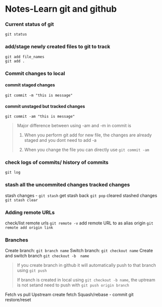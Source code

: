# Notes-Learn git and github

### Current status of git

```
git status
```

### add/stage newly created files to git to track
```
git add file_names
git add .
```
### Commit changes to local
#### commit staged changes
```
git commit -m "this is message"

```
#### commit unstaged but tracked changes 
```
git commit -am "this is message"

```
> Major difference between using -am and -m in commit is
> 
> 1. When you perform git add for new file, the changes are already staged and you dont need to add -a
> 
> 1. When you change the file you can directly use `git commit -am`

### check logs of commits/ history of commits
```
git log
```

### stash all the uncommited changes tracked changes
stash changes - `git stash`
get stash back `git pop`
cleared stashed changes `git stash clear`

### Adding remote URLs
check/list remote  urls `git remote -v`
add remote URL to as alias origin `git remote add origin link`


### Branches
Create branch: `git branch name`
Switch branch: `git checkout name`
Create and switch branch `git checkout -b  name`

> If you create branch in github it will automatically push to that branch using `git push`
> 
> If branch is created in local using `git checkout -b name`, the uptream is not setand need to push with `git push origin branch`


Fetch vs pull
Upstream create fetch
Squash/rebase - commit
git restore/reset 
